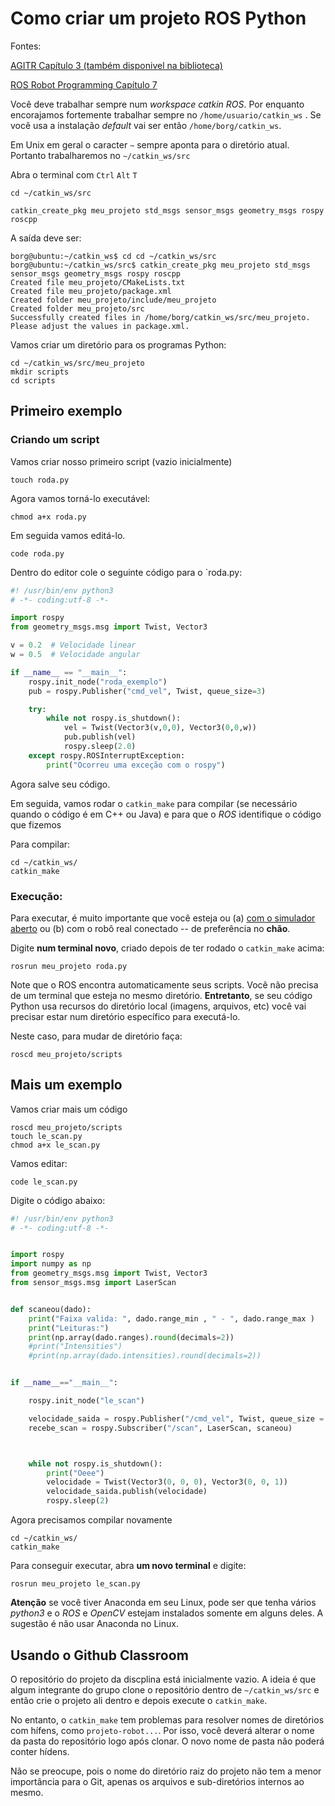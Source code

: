 # Como criar um projeto ROS Python

Fontes:

[AGITR Capítulo 3 (também disponivel na biblioteca)](https://www.cse.sc.edu/~jokane/agitr/agitr-letter-pubsub.pdf)

[ROS Robot Programming Capítulo 7](http://community.robotsource.org/t/download-the-ros-robot-programming-book-for-free/51)


Você deve trabalhar sempre num *workspace catkin ROS*.  Por enquanto encorajamos fortemente  trabalhar sempre no `/home/usuario/catkin_ws` . Se você usa a instalação *default* vai ser então `/home/borg/catkin_ws`.

Em Unix em geral o caracter `~` sempre aponta para o diretório atual. Portanto trabalharemos no `~/catkin_ws/src`


Abra o terminal com `Ctrl` `Alt` `T`

    cd ~/catkin_ws/src

    catkin_create_pkg meu_projeto std_msgs sensor_msgs geometry_msgs rospy roscpp


A saída deve ser:

    borg@ubuntu:~/catkin_ws$ cd cd ~/catkin_ws/src
    borg@ubuntu:~/catkin_ws/src$ catkin_create_pkg meu_projeto std_msgs sensor_msgs geometry_msgs rospy roscpp
    Created file meu_projeto/CMakeLists.txt
    Created file meu_projeto/package.xml
    Created folder meu_projeto/include/meu_projeto
    Created folder meu_projeto/src
    Successfully created files in /home/borg/catkin_ws/src/meu_projeto. Please adjust the values in package.xml.

Vamos criar um diretório para os programas Python:

    cd ~/catkin_ws/src/meu_projeto
    mkdir scripts
    cd scripts

## Primeiro exemplo

### Criando um script

Vamos criar nosso primeiro script (vazio inicialmente)

    touch roda.py

Agora vamos torná-lo executável:

    chmod a+x roda.py

Em seguida vamos editá-lo.

    code roda.py

Dentro do editor cole o seguinte código para o `roda.py:

```python
#! /usr/bin/env python3
# -*- coding:utf-8 -*-

import rospy
from geometry_msgs.msg import Twist, Vector3

v = 0.2  # Velocidade linear
w = 0.5  # Velocidade angular

if __name__ == "__main__":
    rospy.init_node("roda_exemplo")
    pub = rospy.Publisher("cmd_vel", Twist, queue_size=3)

    try:
        while not rospy.is_shutdown():
            vel = Twist(Vector3(v,0,0), Vector3(0,0,w))
            pub.publish(vel)
            rospy.sleep(2.0)
    except rospy.ROSInterruptException:
        print("Ocorreu uma exceção com o rospy")
```
Agora salve seu código.

Em seguida, vamos rodar o `catkin_make` para compilar (se necessário quando o código é em C++ ou Java) e para que o *ROS* identifique o código que fizemos

Para compilar:

    cd ~/catkin_ws/
    catkin_make

### Execução:

Para executar, é muito importante que você esteja ou (a) [com o simulador aberto](simulador_ros.md) ou (b) com o robô real conectado -- de preferência no **chão**.

Digite **num terminal novo**, criado depois de ter rodado o `catkin_make` acima:

    rosrun meu_projeto roda.py

Note que o ROS encontra automaticamente seus scripts. Você não precisa de um terminal que esteja no mesmo diretório.  **Entretanto**, se seu código Python usa recursos do diretório local (imagens, arquivos, etc) você vai precisar estar num diretório específico para executá-lo. 

Neste caso, para mudar de diretório faça:

    roscd meu_projeto/scripts

## Mais um exemplo

Vamos criar mais um código

	roscd meu_projeto/scripts
	touch le_scan.py
	chmod a+x le_scan.py

Vamos editar:

	code le_scan.py

Digite o código abaixo:

```python
#! /usr/bin/env python3
# -*- coding:utf-8 -*-


import rospy
import numpy as np
from geometry_msgs.msg import Twist, Vector3
from sensor_msgs.msg import LaserScan


def scaneou(dado):
	print("Faixa valida: ", dado.range_min , " - ", dado.range_max )
	print("Leituras:")
	print(np.array(dado.ranges).round(decimals=2))
	#print("Intensities")
	#print(np.array(dado.intensities).round(decimals=2))


if __name__=="__main__":

	rospy.init_node("le_scan")

	velocidade_saida = rospy.Publisher("/cmd_vel", Twist, queue_size = 3 )
	recebe_scan = rospy.Subscriber("/scan", LaserScan, scaneou)



	while not rospy.is_shutdown():
		print("Oeee")
		velocidade = Twist(Vector3(0, 0, 0), Vector3(0, 0, 1))
		velocidade_saida.publish(velocidade)
		rospy.sleep(2)

```

Agora precisamos compilar novamente

    cd ~/catkin_ws/
    catkin_make

Para conseguir executar, abra **um novo terminal** e digite:

    rosrun meu_projeto le_scan.py



**Atenção** se você tiver Anaconda em seu Linux, pode ser que tenha vários *python3* e o *ROS* e *OpenCV* estejam instalados somente em alguns deles. A sugestão é não usar Anaconda no Linux.

## Usando o Github Classroom

O repositório do projeto da discplina está inicialmente vazio. A ideia é que algum integrante do grupo clone o repositório dentro de `~/catkin_ws/src` e então crie o projeto ali dentro e depois execute o `catkin_make`.

No entanto, o `catkin_make` tem problemas para resolver nomes de diretórios com hífens, como `projeto-robot...`. Por isso, você deverá alterar o nome da pasta do repositório logo após clonar.
O novo nome de pasta não poderá conter hídens.

Não se preocupe, pois o nome do diretório raiz do projeto não tem a menor importância para o Git, apenas os arquivos e sub-diretórios internos ao mesmo.

